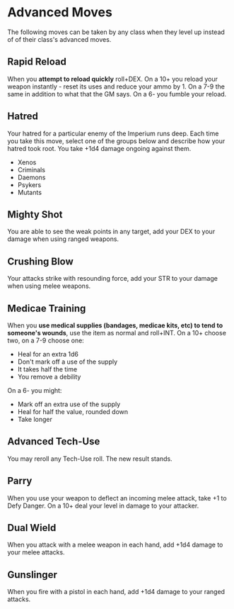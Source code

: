 # Advanced Moves

The following moves can be taken by any class when they level up instead of of their class's advanced moves.

## Rapid Reload
When you **attempt to reload quickly** roll+DEX. On a 10+ you reload your weapon instantly - reset its uses and reduce your ammo by 1. On a 7-9 the same in addition to what that the GM says. On a 6- you fumble your reload.

## Hatred
Your hatred for a particular enemy of the Imperium runs deep. Each time you take this move, select one of the groups below and describe how your hatred took root. You take +1d4 damage ongoing against them.

  - Xenos
  - Criminals
  - Daemons
  - Psykers
  - Mutants

## Mighty Shot
You are able to see the weak points in any target, add your DEX to your damage when using ranged weapons.

## Crushing Blow
Your attacks strike with resounding force, add your STR to your damage when using melee weapons.

## Medicae Training
When you **use medical supplies (bandages, medicae kits, etc) to tend to someone's wounds**, use the item as normal and roll+INT. On a 10+ choose two, on a 7-9 choose one:

  - Heal for an extra 1d6
  - Don't mark off a use of the supply
  - It takes half the time
  - You remove a debility

On a 6- you might:

  - Mark off an extra use of the supply
  - Heal for half the value, rounded down
  - Take longer

## Advanced Tech-Use
You may reroll any Tech-Use roll. The new result stands.

## Parry
When you use your weapon to deflect an incoming melee attack, take +1 to Defy Danger. On a 10+ deal your level in damage to your attacker.

## Dual Wield
When you attack with a melee weapon in each hand, add +1d4 damage to your melee attacks.

## Gunslinger
When you fire with a pistol in each hand, add +1d4 damage to your ranged attacks.
